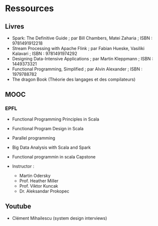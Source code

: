 # Ressources

## Livres

* Spark: The Definitive Guide ; par Bill Chambers, Matei Zaharia ; ISBN : 9781491912218
* Stream Processing with Apache Flink ; par Fabian Hueske, Vasiliki Kalavari ; ISBN : 9781491974292
* Designing Data-Intensive Applications ; par Martin Kleppmann ; ISBN : 1449373321
* Functional Programming, Simplified ; par Alvin Alexander ; ISBN : 1979788782
* The dragon Book (Théorie des langages et des compilateurs)

## MOOC

### EPFL
* Functional Programming Principles in Scala 
* Functional Program Design in Scala
* Parallel programming
* Big Data Analysis with Scala and Spark
* Functional programmin in scala Capstone

* Instructor :
  * Martin Odersky
  * Prof. Heather Miller
  * Prof. Viktor Kuncak
  * Dr. Aleksandar Prokopec

## Youtube
* Clément Mihailescu (system design interviews)